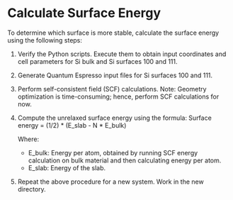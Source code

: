 # Calculate Surface Energy

To determine which surface is more stable, calculate the surface energy using the following steps:

1. Verify the Python scripts. Execute them to obtain input coordinates and cell parameters for Si bulk and Si surfaces 100 and 111.

2. Generate Quantum Espresso input files for Si surfaces 100 and 111.

3. Perform self-consistent field (SCF) calculations. Note: Geometry optimization is time-consuming; hence, perform SCF calculations for now.

4. Compute the unrelaxed surface energy using the formula:
   Surface energy = (1/2) * (E_slab - N * E_bulk)

   Where:
   - E_bulk: Energy per atom, obtained by running SCF energy calculation on bulk material and then calculating energy per atom.
   - E_slab: Energy of the slab.

5. Repeat the above procedure for a new system. Work in the new directory.

